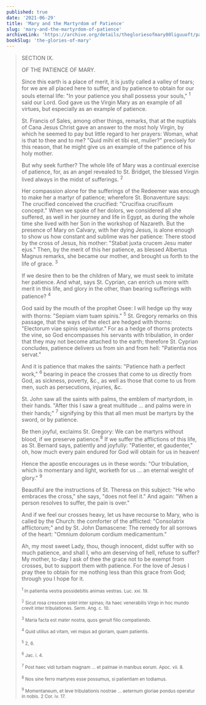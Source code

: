 ```yaml
---
published: true
date: '2021-06-29'
title: 'Mary and the Martyrdom of Patience'
slug: 'mary-and-the-martyrdom-of-patience'
archiveLink: 'https://archive.org/details/thegloriesofmary00liguuoft/page/636?view=theater'
bookSlug: 'the-glories-of-mary'
---
```


> SECTION IX.
>
> OF THE PATIENCE OF MARY.
>
> Since this earth is a place of merit, it is justly called a valley of tears; for we are all placed here to suffer, and by patience to obtain for our souls eternal life: "In your patience you shall possess your souls," <sup>1</sup> said our Lord. God gave us the Virgin Mary as an example of all virtues, but especially as an example of patience.
>
> St. Francis of Sales, among other things, remarks, that at the nuptials of Cana Jesus Christ gave an answer to the most holy Virgin, by which he seemed to pay but little regard to her prayers: Woman, what is that to thee and to me? "Quid mihi et tibi est, mulier?" precisely for this reason, that he might give us an example of the patience of his holy mother.
>
> But why seek further? The whole life of Mary was a continual exercise of patience, for, as an angel revealed to St. Bridget, the blessed Virgin lived always in the midst of sufferings. <sup>2</sup>
>
> Her compassion alone for the sufferings of the Redeemer was enough to make her a martyr of patience; wherefore St. Bonaventure says: The crucified conceived the crucified: "Crucifixa crucifixum concepit." When we spoke of her dolors, we considered all she suffered, as well in her journey and life in Egypt, as during the whole time she lived with her Son in the workshop of Nazareth. But the presence of Mary on Calvary, with her dying Jesus, is alone enough to show us how constant and sublime was her patience: There stood by the cross of Jesus, his mother: "Stabat juxta crucem Jesu mater ejus." Then, by the merit of this her patience, as blessed Albertus Magnus remarks, she became our mother, and brought us forth to the life of grace. <sup>3</sup>
>
> If we desire then to be the children of Mary, we must seek to imitate her patience. And what, says St. Cyprian, can enrich us more with merit in this life, and glory in the other, than bearing sufferings with patience? <sup>4</sup>
>
> God said by the mouth of the prophet Osee: I will hedge up thy way with thorns: "Sepiam viam tuam spinis." <sup>5</sup> St. Gregory remarks on this passage, that the ways of the elect are hedged with thorns: "Electorum viae spinis sepiuntur." For as a hedge of thorns protects the vine, so God encompasses his servants with tribulation, in order that they may not become attached to the earth; therefore St. Cyprian concludes, patience delivers us from sin and from hell: "Patientia nos servat."
>
> And it is patience that makes the saints: "Patience hath a perfect work," <sup>6</sup> bearing in peace the crosses that come to us directly from God, as sickness, poverty, &c., as well as those that come to us from men, such as persecutions, injuries, &c.
>
> St. John saw all the saints with palms, the emblem of martyrdom, in their hands. "After this I saw a great multitude … and palms were in their hands;" <sup>7</sup> signifying by this that all men must be martyrs by the sword, or by patience.
>
> Be then joyful, exclaims St. Gregory: We can be martyrs without blood, if we preserve patience.<sup>8</sup> If we suffer the afflictions of this life, as St. Bernard says, patiently and joyfully: "Patienter, et gaudenter," oh, how much every pain endured for God will obtain for us in heaven!
>
> Hence the apostle encourages us in these words: "Our tribulation, which is momentary and light, worketh for us … an eternal weight of glory." <sup>9</sup>
>
> Beautiful are the instructions of St. Theresa on this subject: "He who embraces the cross," she says, "does not feel it." And again: "When a person resolves to suffer, the pain is over."
>
> And if we feel our crosses heavy, let us have recourse to Mary, who is called by the Church: the comforter of the afflicted: "Consolatrix afflictorum;" and by St. John Damascene: The remedy for all sorrows of the heart: "Omnium dolorum cordium medicamentum."
>
> Ah, my most sweet Lady, thou, though innocent, didst suffer with so much patience, and shall I, who am deserving of hell, refuse to suffer? My mother, to-day I ask of thee the grace not to be exempt from crosses, but to support them with patience. For the love of Jesus I pray thee to obtain for me nothing less than this grace from God; through you I hope for it.
>
> <small><sup>1</sup> In patientia vestra possidebitis animas vestras. Luc. xxi. 19.</small>
>
> <small><sup>2</sup> Sicut rosa crescere solet inter spinas; ita haec venerabilis Virgo in hoc mundo crevit inter tribulationes. Serm. Ang. c. 10.</small>
>
> <small><sup>3</sup> Maria facta est mater nostra, quos genuit filio compatiendo.</small>
>
> <small><sup>4</sup> Quid utilius ad vitam, vel majus ad gloriam, quam patientis.</small>
>
> <small><sup>5</sup> 2, 6.</small>
>
> <small><sup>6</sup> Jac. i. 4.</small>
>
> <small><sup>7</sup> Post haec vidi turbam magnam … et palmae in manibus eorum. Apoc. vii. 8.</small>
>
> <small><sup>8</sup> Nos sine ferro martyres esse possumus, si patientiam en todiamus.</small>
>
> <small><sup>9</sup> Momentaneum, et leve tribulationis nostrae … aeternum gloriae pondus operatur in nobis. 2 Cor. iv. 17.</small>
